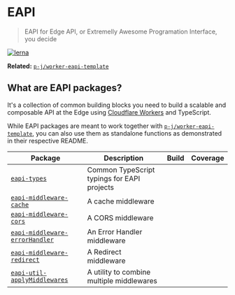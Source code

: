 # EAPI

> EAPI for Edge API, or Extremelly Awesome Programation Interface, you decide

[![lerna](https://img.shields.io/badge/maintained%20with-lerna-cc00ff.svg)](https://lerna.js.org/)

**Related:** [`p-j/worker-eapi-template`](https://github.com/p-j/worker-eapi-template)

## What are EAPI packages?

It's a collection of common building blocks you need to build a scalable and composable API at the Edge using [Cloudflare Workers](https://workers.cloudflare.com/) and TypeScript.

While EAPI packages are meant to work together with [`p-j/worker-eapi-template`](https://github.com/p-j/worker-eapi-template), you can also use them as standalone functions as demonstrated in their respective README.

| Package                                                                   | Description                                 | Build | Coverage |
| ------------------------------------------------------------------------- | ------------------------------------------- | ----- | -------- |
| [`eapi-types`](./packages/eapi-types)                                     | Common TypeScript typings for EAPI projects |       |          |
| [`eapi-middleware-cache`](./packages/eapi-middleware-cache)               | A cache middleware                          |       |          |
| [`eapi-middleware-cors`](./packages/eapi-middleware-cors)                 | A CORS middleware                           |       |          |
| [`eapi-middleware-errorHandler`](./packages/eapi-middleware-errorHandler) | An Error Handler middleware                 |       |          |
| [`eapi-middleware-redirect`](./packages/eapi-middleware-redirect)         | A Redirect middleware                       |       |          |
| [`eapi-util-applyMiddlewares`](./packages/eapi-util-applyMiddlewares)     | A utility to combine multiple middlewares   |       |          |
